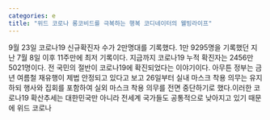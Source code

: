 ```yaml
---
categories: e
title: "위드 코로나 롱코비드를 극복하는 행복 코디네이터의 웰빙라이프"
---
```

9월 23일 코로나19 신규확진자 수가 2만명대를 기록했다. 1만 9295명을 기록했던 지난 7월 8일 이후 11주만에 최저 기록이다. 지금까지 코로나19 누적 확진자는 2456만 5021명이다. 전 국민의 절반이 코로나19에 확진되었다는 이야기이다. 아무튼 정부는 금년 여름철 재유행이 제법 안정되고 있다고 보고 26일부터 실내 마스크 착용 의무는 유지하되 행사와 집회를 포함하여 실외 마스크 착용 의무를 전면 중단하기로 했다.이러한 코로나19 확산추세는 대한민국만 아니라 전세계 국가들도 공통적으로 낮아지고 있기 때문에 위드 코로나
